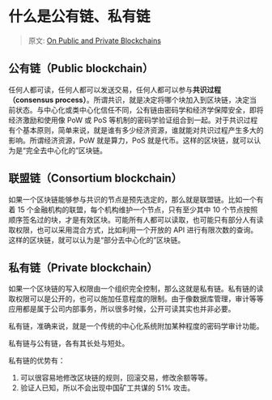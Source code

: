 什么是公有链、私有链
====================

>原文: [On Public and Private Blockchains](https://blog.ethereum.org/2015/08/07/on-public-and-private-blockchains/)

## 公有链（Public blockchain）

任何人都可读，任何人都可以发送交易，任何人都可以参与**共识过程（consensus process）**。所谓共识，就是决定将哪个块加入到区块链，决定当前状态。与中心化或类中心化信任不同，公有链由密码学和经济学保障安全，即将经济激励和使用像 PoW 或 PoS 等机制的密码学验证组合到一起。对于共识过程有个基本原则，简单来说，就是谁有多少经济资源，谁就能对共识过程产生多大的影响。所谓经济资源，PoW 就是算力，PoS 就是代币。这样的区块链，就可以认为是“完全去中心化的”区块链。

## 联盟链（Consortium blockchain）

如果一个区块链能够参与共识的节点是预先选定的，那么就是联盟链。比如一个有着 15 个金融机构的联盟，每个机构维护一个节点，只有至少其中 10 个节点按照顺序签名过的块，才是有效区块。可能所有人都可以读取，也可能只有部分人有读取权限，也可以采用混合方式，比如利用一个开放的 API 进行有限次数的查询。这样的区块链，就可以认为是“部分去中心化的”区块链。

## 私有链（Private blockchain）

如果一个区块链的写入权限由一个组织完全控制，那么这就是私有链。私有链的读取权限可以是公开的，也可以施加任意程度的限制。由于像数据库管理，审计等等应用都是属于公司内部事务，所以很多时候，公开可读其实也并非必要。

私有链，准确来说，就是一个传统的中心化系统附加某种程度的密码学审计功能。

私有链与公有链，各有其长处与短处。

私有链的优势有：

1. 可以很容易地修改区块链的规则，回滚交易，修改余额等等。
2. 验证人已知，所以不会出现中国矿工共谋的 51% 攻击。
